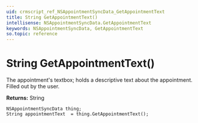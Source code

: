 ```yaml
---
uid: crmscript_ref_NSAppointmentSyncData_GetAppointmentText
title: String GetAppointmentText()
intellisense: NSAppointmentSyncData.GetAppointmentText
keywords: NSAppointmentSyncData, GetAppointmentText
so.topic: reference
---
```


# String GetAppointmentText()

The appointment's textbox; holds a descriptive text about the appointment. Filled out by the user.

**Returns:** String

```crmscript
NSAppointmentSyncData thing;
String appointmentText  = thing.GetAppointmentText();
```

